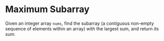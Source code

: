 # Maximum Subarray

Given an integer array `nums`, find the subarray (a contiguous non-empty sequence of elements within an array) with the largest sum, and return _its sum_.
